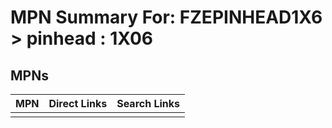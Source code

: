



# MPN Summary For: FZEPINHEAD1X6 > pinhead : 1X06

## MPNs
  

|MPN|Direct Links|Search Links|
| :--- | :--- | :--- |
||||

